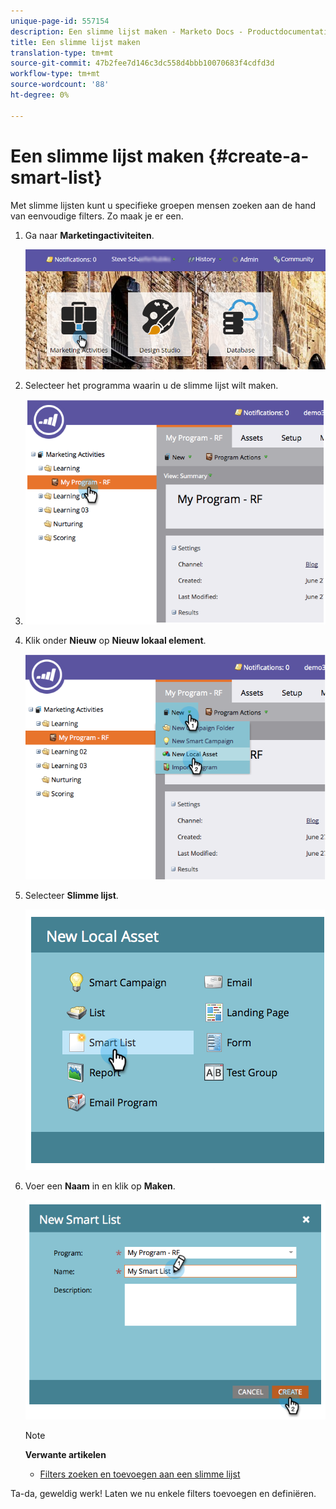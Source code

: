 ```yaml
---
unique-page-id: 557154
description: Een slimme lijst maken - Marketo Docs - Productdocumentatie
title: Een slimme lijst maken
translation-type: tm+mt
source-git-commit: 47b2fee7d146c3dc558d4bbb10070683f4cdfd3d
workflow-type: tm+mt
source-wordcount: '88'
ht-degree: 0%

---
```



# Een slimme lijst maken {#create-a-smart-list}

Met slimme lijsten kunt u specifieke groepen mensen zoeken aan de hand van eenvoudige filters. Zo maak je er een.

1. Ga naar **Marketingactiviteiten**.

   ![](assets/login-marketing-activities.png)

1. Selecteer het programma waarin u de slimme lijst wilt maken.
1. ![Dit is een test](assets/image2014-8-11-10-3a17-3a8.png)

1. Klik onder **Nieuw** op **Nieuw lokaal element**.

   ![](assets/image2014-9-9-16-3a26-3a28.png)

1. Selecteer **Slimme lijst**.

   ![](assets/image2014-9-9-16-3a27-3a18.png)

1. Voer een **Naam** in en klik op **Maken**.

   ![](assets/image2014-9-9-16-3a27-3a39.png)

   >[!NOTE]
   >
   >**Verwante artikelen**
   >
   >    
   >    
   >    * [Filters zoeken en toevoegen aan een slimme lijst](find-and-add-filters-to-a-smart-list.md)


Ta-da, geweldig werk! Laten we nu enkele filters toevoegen en definiëren.